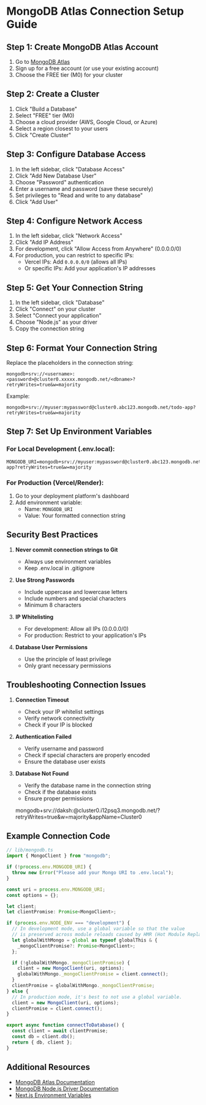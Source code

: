 # MongoDB Atlas Connection Setup Guide

## Step 1: Create MongoDB Atlas Account

1. Go to [MongoDB Atlas](https://www.mongodb.com/cloud/atlas/register)
2. Sign up for a free account (or use your existing account)
3. Choose the FREE tier (M0) for your cluster

## Step 2: Create a Cluster

1. Click "Build a Database"
2. Select "FREE" tier (M0)
3. Choose a cloud provider (AWS, Google Cloud, or Azure)
4. Select a region closest to your users
5. Click "Create Cluster"

## Step 3: Configure Database Access

1. In the left sidebar, click "Database Access"
2. Click "Add New Database User"
3. Choose "Password" authentication
4. Enter a username and password (save these securely)
5. Set privileges to "Read and write to any database"
6. Click "Add User"

## Step 4: Configure Network Access

1. In the left sidebar, click "Network Access"
2. Click "Add IP Address"
3. For development, click "Allow Access from Anywhere" (0.0.0.0/0)
4. For production, you can restrict to specific IPs:
   - Vercel IPs: Add `0.0.0.0/0` (allows all IPs)
   - Or specific IPs: Add your application's IP addresses

## Step 5: Get Your Connection String

1. In the left sidebar, click "Database"
2. Click "Connect" on your cluster
3. Select "Connect your application"
4. Choose "Node.js" as your driver
5. Copy the connection string

## Step 6: Format Your Connection String

Replace the placeholders in the connection string:

```
mongodb+srv://<username>:<password>@cluster0.xxxxx.mongodb.net/<dbname>?retryWrites=true&w=majority
```

Example:

```
mongodb+srv://myuser:mypassword@cluster0.abc123.mongodb.net/todo-app?retryWrites=true&w=majority
```

## Step 7: Set Up Environment Variables

### For Local Development (.env.local):

```
MONGODB_URI=mongodb+srv://myuser:mypassword@cluster0.abc123.mongodb.net/todo-app?retryWrites=true&w=majority
```

### For Production (Vercel/Render):

1. Go to your deployment platform's dashboard
2. Add environment variable:
   - Name: `MONGODB_URI`
   - Value: Your formatted connection string

## Security Best Practices

1. **Never commit connection strings to Git**

   - Always use environment variables
   - Keep .env.local in .gitignore

2. **Use Strong Passwords**

   - Include uppercase and lowercase letters
   - Include numbers and special characters
   - Minimum 8 characters

3. **IP Whitelisting**

   - For development: Allow all IPs (0.0.0.0/0)
   - For production: Restrict to your application's IPs

4. **Database User Permissions**
   - Use the principle of least privilege
   - Only grant necessary permissions

## Troubleshooting Connection Issues

1. **Connection Timeout**

   - Check your IP whitelist settings
   - Verify network connectivity
   - Check if your IP is blocked

2. **Authentication Failed**

   - Verify username and password
   - Check if special characters are properly encoded
   - Ensure the database user exists

3. **Database Not Found**
   - Verify the database name in the connection string
   - Check if the database exists
   - Ensure proper permissions


   mongodb+srv://daksh:<daksh>@cluster0.i12psq3.mongodb.net/?retryWrites=true&w=majority&appName=Cluster0

## Example Connection Code

```typescript
// lib/mongodb.ts
import { MongoClient } from "mongodb";

if (!process.env.MONGODB_URI) {
  throw new Error("Please add your Mongo URI to .env.local");
}

const uri = process.env.MONGODB_URI;
const options = {};

let client;
let clientPromise: Promise<MongoClient>;

if (process.env.NODE_ENV === "development") {
  // In development mode, use a global variable so that the value
  // is preserved across module reloads caused by HMR (Hot Module Replacement).
  let globalWithMongo = global as typeof globalThis & {
    _mongoClientPromise?: Promise<MongoClient>;
  };

  if (!globalWithMongo._mongoClientPromise) {
    client = new MongoClient(uri, options);
    globalWithMongo._mongoClientPromise = client.connect();
  }
  clientPromise = globalWithMongo._mongoClientPromise;
} else {
  // In production mode, it's best to not use a global variable.
  client = new MongoClient(uri, options);
  clientPromise = client.connect();
}

export async function connectToDatabase() {
  const client = await clientPromise;
  const db = client.db();
  return { db, client };
}
```

## Additional Resources

- [MongoDB Atlas Documentation](https://docs.atlas.mongodb.com/)
- [MongoDB Node.js Driver Documentation](https://docs.mongodb.com/drivers/node/)
- [Next.js Environment Variables](https://nextjs.org/docs/basic-features/environment-variables)
